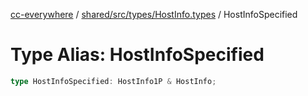 [cc-everywhere](../../../../../index.md) / [shared/src/types/HostInfo.types](../index.md) / HostInfoSpecified

# Type Alias: HostInfoSpecified

```ts
type HostInfoSpecified: HostInfo1P & HostInfo;
```
